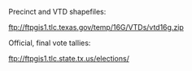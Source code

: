 Precinct and VTD shapefiles:

ftp://ftpgis1.tlc.texas.gov/temp/16G/VTDs/vtd16g.zip

Official, final vote tallies:

ftp://ftpgis1.tlc.state.tx.us/elections/
